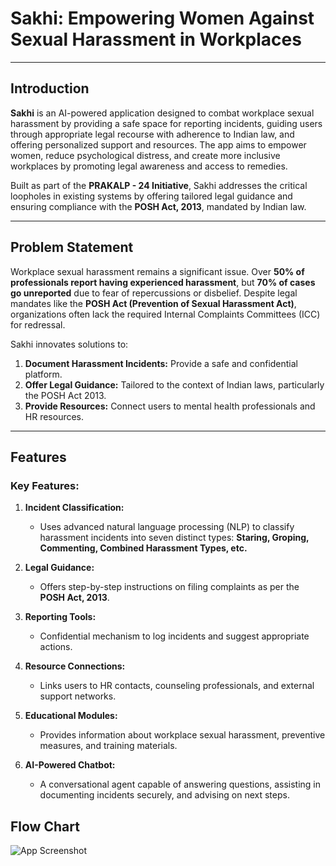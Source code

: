 # **Sakhi: Empowering Women Against Sexual Harassment in Workplaces**

---

## **Introduction**

**Sakhi** is an AI-powered application designed to combat workplace sexual harassment by providing a safe space for reporting incidents, guiding users through appropriate legal recourse with adherence to Indian law, and offering personalized support and resources. The app aims to empower women, reduce psychological distress, and create more inclusive workplaces by promoting legal awareness and access to remedies.

Built as part of the **PRAKALP - 24 Initiative**, Sakhi addresses the critical loopholes in existing systems by offering tailored legal guidance and ensuring compliance with the **POSH Act, 2013**, mandated by Indian law.

---

## **Problem Statement**

Workplace sexual harassment remains a significant issue. Over **50% of professionals report having experienced harassment**, but **70% of cases go unreported** due to fear of repercussions or disbelief. Despite legal mandates like the **POSH Act (Prevention of Sexual Harassment Act)**, organizations often lack the required Internal Complaints Committees (ICC) for redressal.

Sakhi innovates solutions to:
1. **Document Harassment Incidents:** Provide a safe and confidential platform.
2. **Offer Legal Guidance:** Tailored to the context of Indian laws, particularly the POSH Act 2013.
3. **Provide Resources:** Connect users to mental health professionals and HR resources.

---

## **Features**

### Key Features:
1. **Incident Classification:** 
   - Uses advanced natural language processing (NLP) to classify harassment incidents into seven distinct types: **Staring, Groping, Commenting, Combined Harassment Types, etc.**
  
2. **Legal Guidance:**
   - Offers step-by-step instructions on filing complaints as per the **POSH Act, 2013**.
  
3. **Reporting Tools:**
   - Confidential mechanism to log incidents and suggest appropriate actions.
  
4. **Resource Connections:**
   - Links users to HR contacts, counseling professionals, and external support networks.
  
5. **Educational Modules:**
   - Provides information about workplace sexual harassment, preventive measures, and training materials.

6. **AI-Powered Chatbot:**
   - A conversational agent capable of answering questions, assisting in documenting incidents securely, and advising on next steps.

## **Flow Chart**
  ![App Screenshot](https://github.com/VS1901/Sakhi_chatbot/blob/main/Screenshots/chatbotflow.png)

